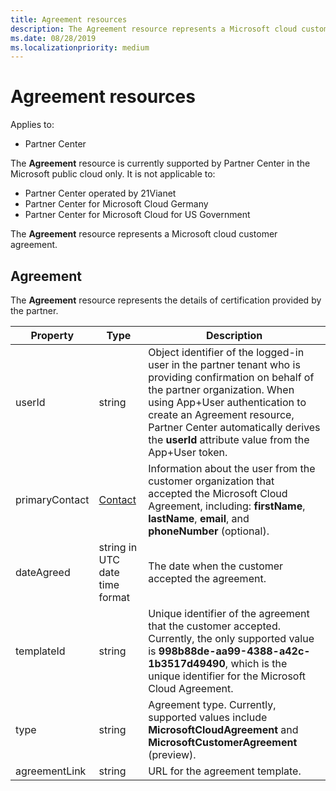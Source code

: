 ```yaml
---
title: Agreement resources
description: The Agreement resource represents a Microsoft cloud customer agreement.
ms.date: 08/28/2019
ms.localizationpriority: medium
---
```


# Agreement resources

Applies to:

- Partner Center

The **Agreement** resource is currently supported by Partner Center in the Microsoft public cloud only. It is not applicable to:

- Partner Center operated by 21Vianet
- Partner Center for Microsoft Cloud Germany
- Partner Center for Microsoft Cloud for US Government

The **Agreement** resource represents a Microsoft cloud customer agreement.

## Agreement

The **Agreement** resource represents the details of certification provided by the partner.

| Property       | Type   | Description                                                                                               |
|----------------|--------|-----------------------------------------------------------------------------------------------------------|
| userId         | string                         | Object identifier of the logged-in user in the partner tenant who is providing confirmation on behalf of the partner organization. When using App+User authentication to create an Agreement resource, Partner Center automatically derives the **userId** attribute value from the App+User token.                                                                             |
| primaryContact | [Contact](./utility-resources.md#contact) | Information about the user from the customer organization that accepted the Microsoft Cloud Agreement, including:  **firstName**, **lastName**, **email**, and **phoneNumber** (optional). |
| dateAgreed     | string in UTC date time format | The date when the customer accepted the agreement.                                 |
| templateId     |string                          | Unique identifier of the agreement that the customer accepted. Currently, the only supported value is **998b88de-aa99-4388-a42c-1b3517d49490**, which is the unique identifier for the Microsoft Cloud Agreement.                             |
| type           |string                          | Agreement type. Currently, supported values include **MicrosoftCloudAgreement** and **MicrosoftCustomerAgreement** (preview).|
| agreementLink  | string                         | URL for the agreement template.                                                    |
